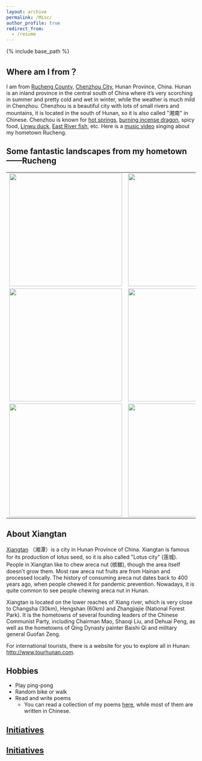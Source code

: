 ```yaml
---
layout: archive
permalink: /Misc/
author_profile: true
redirect_from: 
  - /resume
---
```


{% include base_path %}

Where am I from？
------
I am from [Rucheng County](https://baike.baidu.com/item/%E6%B1%9D%E5%9F%8E%E5%8E%BF/864410?fromtitle=%E6%B1%9D%E5%9F%8E&fromid=1086398&fr=aladdin  "汝城-百度百科"), [Chenzhou City](https://baike.baidu.com/item/%E9%83%B4%E5%B7%9E/997347?fr=aladdin "郴州-百度百科"), Hunan Province, China. Hunan is an inland province in the central south of China where it’s very scorching in summer and pretty cold and wet in winter, while the weather is much mild in Chenzhou. Chenzhou is a beautiful city with lots of small rivers and mountains, it is located in the south of Hunan, so it is also called "湘南" in Chinese. Chenzhou is known for [hot springs](https://baike.baidu.com/item/%E6%B1%9D%E5%9F%8E%E6%B8%A9%E6%B3%89/8640060?fr=aladdin "汝城温泉"), [burning incense dragon](https://baike.baidu.com/item/%E9%A6%99%E7%81%AB%E9%BE%99 "香火龙"), spicy food, [Linwu duck](https://baike.baidu.com/item/%E4%B8%B4%E6%AD%A6%E9%B8%AD/5000854?fr=aladdin "临武鸭"), [East River fish](https://baike.baidu.com/item/%E4%B8%9C%E6%B1%9F%E9%B1%BC/2186224?fr=aladdin "东江鱼"), etc. Here is a [music video](https://www.skypixel.com/videos/1ed76664-0f64-4860-8a68-47d9fb650ff1?utm_source=copied&utm_medium=PCWeb&utm_campaign=share&sp=0) singing about my hometown Rucheng.

Some fantastic landscapes from my hometown——Rucheng
------
<table width="100%" align="center" frame="void">
	<tr>
		<td><a href="http://guoshengkang.github.io/hometown/hometown1.png"  title=""><img src="http://guoshengkang.github.io/hometown/hometown1.png" width="300"/></a></td>
		<td><a href="http://guoshengkang.github.io/hometown/hometown2.png"  title=""><img src="http://guoshengkang.github.io/hometown/hometown2.png" width="300"/></a></td>
		<td><a href="http://guoshengkang.github.io/hometown/hometown3.png"  title=""><img src="http://guoshengkang.github.io/hometown/hometown3.png" width="300"/></a></td>
	</tr>		  
	<tr>
		<td><a href="http://guoshengkang.github.io/hometown/hometown4.png"  title=""><img src="http://guoshengkang.github.io/hometown/hometown4.png" width="300"/></a></td>
		<td><a href="http://guoshengkang.github.io/hometown/hometown5.png"  title=""><img src="http://guoshengkang.github.io/hometown/hometown5.png" width="300"/></a></td>
		<td><a href="http://guoshengkang.github.io/hometown/hometown6.png"  title=""><img src="http://guoshengkang.github.io/hometown/hometown6.png" width="300"/></a></td>
	</tr>
	<tr>
		<td><a href="http://guoshengkang.github.io/hometown/hometown7.png"  title=""><img src="http://guoshengkang.github.io/hometown/hometown7.png" width="300"/></a></td>
		<td><a href="http://guoshengkang.github.io/hometown/hometown8.png"  title=""><img src="http://guoshengkang.github.io/hometown/hometown8.png" width="300"/></a></td>
		<td><a href="http://guoshengkang.github.io/hometown/hometown9.png"  title=""><img src="http://guoshengkang.github.io/hometown/hometown9.png" width="300"/></a></td>
	</tr>	
</table>

About Xiangtan
------
[Xiangtan](https://en.wikipedia.org/wiki/Xiangtan) （湘潭）is a city in Hunan Province of China. Xiangtan is famous for its production of lotus seed, so it is also called "Lotus city" (莲城). People in Xiangtan like to chew areca nut (槟榔), though the area itself doesn't grow them. Most raw areca nut fruits are from Hainan and processed locally. The history of consuming areca nut dates back to 400 years ago, when people chewed it for pandemic prevention. Nowadays, it is quite common to see people chewing areca nut in Hunan.

Xiangtan is located on the lower reaches of Xiang river, which is very close to Changsha (30km), Hengshan (60km) and Zhangjiajie (National Forest Park). It is the hometowns of several founding leaders of the Chinese Communist Party, including Chairman Mao, Shaoqi Liu, and Dehuai Peng, as well as the hometowns of Qing Dynasty painter Baishi Qi and military general Guofan Zeng.

For international tourists, there is a website for you to explore all in Hunan: <http://www.tourhunan.com>.

Hobbies
------
* Play ping-pong
* Random bike or walk
* Read and write poems
  * You can read a collection of my poems <a href="http://guoshengkang.github.io/files/MyPoems.pdf" title="MyPoems">here</a>, while most of them are written in Chinese.

<!-- 以下效果一样的 -->
<!-- [here](http://guoshengkang.github.io/files/MyPoems.pdf "MyPoems") -->
<!-- <a href="http://guoshengkang.github.io/files/MyPoems.pdf" title="MyPoems">here</a> -->

[Initiatives](http://guoshengkang.github.io/Misc/initiatives)
------

[Initiatives](http://guoshengkang.github.io/Misc/inspirations)
------
